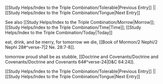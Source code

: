 [[Study Helps/Index to the Triple Combination/Tolerable|Previous Entry]]  ||  [[Study Helps/Index to the Triple Combination/Tongue|Next Entry]]

 See also [[Study Helps/Index to the Triple Combination/Morrow|Morrow]]; [[Study Helps/Index to the Triple Combination/Time|Time]]; [[Study Helps/Index to the Triple Combination/Today|Today]]

 eat, drink, and be merry, for tomorrow we die, [[Book of Mormon/2 Nephi/2 Nephi 28#^verse-7|2 Ne. 28:7-8]].

 tomorrow proud shall be as stubble, [[Doctrine and Covenants/Doctrine and Covenants/Doctrine and Covenants 64#^verse-24|D&C 64:24]].

[[Study Helps/Index to the Triple Combination/Tolerable|Previous Entry]]  ||  [[Study Helps/Index to the Triple Combination/Tongue|Next Entry]]